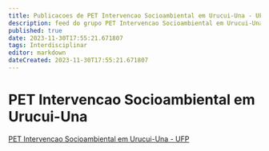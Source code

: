 ```yaml
---
title: Publicacoes de PET Intervencao Socioambiental em Urucui-Una - UFP
description: feed do grupo PET Intervencao Socioambiental em Urucui-Una - UFP
published: true
date: 2023-11-30T17:55:21.671807
tags: Interdisciplinar
editor: markdown
dateCreated: 2023-11-30T17:55:21.671807
---
```


# PET Intervencao Socioambiental em Urucui-Una
[PET Intervencao Socioambiental em Urucui-Una - UFP](/grupo/220PETIntervencaoSocioambientalemUrucuiUnaUFP.md)